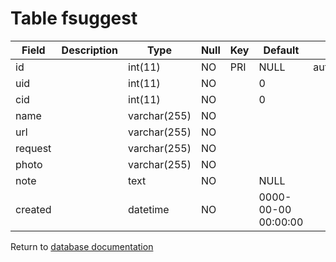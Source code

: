 Table fsuggest
==============

| Field   | Description | Type         | Null | Key | Default             | Extra           |
| ------- | ----------- | ------------ | ---- | --- | ------------------- | --------------- |
| id      |             | int(11)      | NO   | PRI | NULL                | auto_increment  |
| uid     |             | int(11)      | NO   |     | 0                   |                 |
| cid     |             | int(11)      | NO   |     | 0                   |                 |
| name    |             | varchar(255) | NO   |     |                     |                 |
| url     |             | varchar(255) | NO   |     |                     |                 |
| request |             | varchar(255) | NO   |     |                     |                 |
| photo   |             | varchar(255) | NO   |     |                     |                 |
| note    |             | text         | NO   |     | NULL                |                 |
| created |             | datetime     | NO   |     | 0000-00-00 00:00:00 |                 |

Return to [database documentation](help/database)
